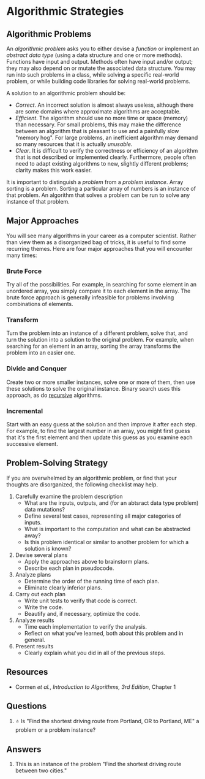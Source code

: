 # Algorithmic Strategies
## Algorithmic Problems
An *algorithmic problem* asks you to either devise a *function* or implement an *abstract data type* (using a data structure and one or more methods). Functions have input and output. Methods often have input and/or output; they may also depend on or mutate the associated data structure. You may run into such problems in a class, while solving a specific real-world problem, or while building code libraries for solving real-world problems.

A solution to an algorithmic problem should be:
- *Correct*. An incorrect solution is almost always useless, although there are some domains where approximate algorithms are acceptable.
- *Efficient*. The algorithm should use no more time or space (memory) than necessary. For small problems, this may make the difference between an algorithm that is pleasant to use and a painfully slow "memory hog". For large problems, an inefficient algorithm may demand so many resources that it is actually *unusable*.
- *Clear*. It is difficult to verify the correctness or efficiency of an algorithm that is not described or implemented clearly. Furthermore, people often need to adapt existing algorithms to new, slightly different problems; clarity makes this work easier.

It is important to distinguish a *problem* from a *problem instance*. Array sorting is a problem. Sorting a particular array of numbers is an instance of that problem. An algorithm that solves a problem can be run to solve any instance of that problem.

## Major Approaches

You will see many algorithms in your career as a computer scientist. Rather than view them as a disorganized bag of tricks, it is useful to find some recurring themes. Here are four major approaches that you will encounter many times:

### Brute Force
Try all of the possibilities. For example, in searching for some element in an unordered array, you simply compare it to each element in the array. The brute force approach is generally infeasible for problems involving combinations of elements.

### Transform
Turn the problem into an instance of a different problem, solve that, and turn the solution into a solution to the original problem. For example, when searching for an element in an array, sorting the array transforms the problem into an easier one.

### Divide and Conquer
Create two or more smaller instances, solve one or more of them, then use these solutions to solve the original instance. Binary search uses this approach, as do [recursive](../control_structures/recursion.md) algorithms.

### Incremental
Start with an easy guess at the solution and then improve it after each step. For example, to find the largest number in an array, you might first guess that it's the first element and then update this guess as you examine each successive element.

## Problem-Solving Strategy

If you are overwhelmed by an algorithmic problem, or find that your thoughts are disorganized, the following checklist may help.

1. Carefully examine the problem description
    - What are the inputs, outputs, and (for an abtsract data type problem) data mutations?
    - Define several test cases, representing all major categories of inputs.
    - What is important to the computation and what can be abstracted away?
    - Is this problem identical or similar to another problem for which a solution is known?
1. Devise several plans
    - Apply the approaches above to brainstorm plans.
    - Describe each plan in pseudocode.
1. Analyze plans
    - Determine the order of the running time of each plan.
    - Eliminate clearly inferior plans.
1. Carry out each plan
    - Write unit tests to verify that code is correct.
    - Write the code.
    - Beautify and, if necessary, optimize the code.
1. Analyze results
    - Time each implementation to verify the analysis.
    - Reflect on what you've learned, both about this problem and in general.
1. Present results
    - Clearly explain what you did in all of the previous steps.
    
## Resources
- Cormen *et al.*, *Introduction to Algorithms, 3rd Edition*, Chapter 1

## Questions

1. :star: Is "Find the shortest driving route from Portland, OR to Portland, ME" a problem or a problem instance?
## Answers
1. This is an instance of the problem "Find the shortest driving route between two cities."
